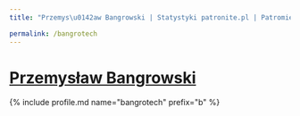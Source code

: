 ```yaml
---
title: "Przemys\u0142aw Bangrowski | Statystyki patronite.pl | Patromierz"

permalink: /bangrotech
---
```


# [Przemysław Bangrowski](https://patronite.pl/bangrotech)

{% include profile.md name="bangrotech" prefix="b" %}
